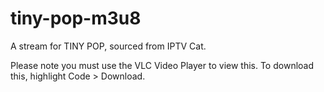 # tiny-pop-m3u8
A stream for TINY POP, sourced from IPTV Cat.

Please note you must use the VLC Video Player to view this.
To download this, highlight Code > Download.

